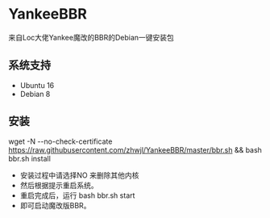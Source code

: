 # YankeeBBR
来自Loc大佬Yankee魔改的BBR的Debian一键安装包

## 系统支持 ##
* Ubuntu 16
* Debian 8

## 安装 ##
wget -N --no-check-certificate https://raw.githubusercontent.com/zhwjl/YankeeBBR/master/bbr.sh && bash bbr.sh install
- 安装过程中请选择NO 来删除其他内核
- 然后根据提示重启系统。
- 重启完成后，运行
bash bbr.sh start
- 即可启动魔改版BBR。
